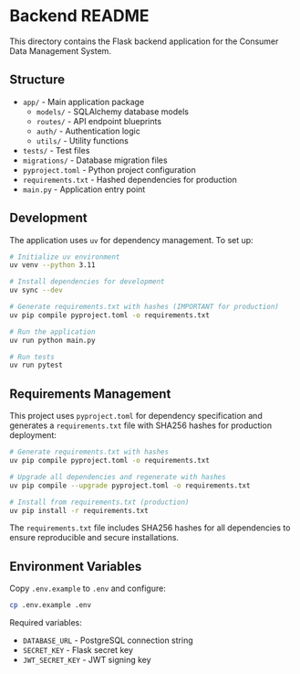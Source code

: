 # Backend README

This directory contains the Flask backend application for the Consumer Data Management System.

## Structure

- `app/` - Main application package
  - `models/` - SQLAlchemy database models
  - `routes/` - API endpoint blueprints
  - `auth/` - Authentication logic
  - `utils/` - Utility functions
- `tests/` - Test files
- `migrations/` - Database migration files
- `pyproject.toml` - Python project configuration
- `requirements.txt` - Hashed dependencies for production
- `main.py` - Application entry point

## Development

The application uses `uv` for dependency management. To set up:

```bash
# Initialize uv environment
uv venv --python 3.11

# Install dependencies for development
uv sync --dev

# Generate requirements.txt with hashes (IMPORTANT for production)
uv pip compile pyproject.toml -o requirements.txt

# Run the application
uv run python main.py

# Run tests
uv run pytest
```

## Requirements Management

This project uses `pyproject.toml` for dependency specification and generates a `requirements.txt` file with SHA256 hashes for production deployment:

```bash
# Generate requirements.txt with hashes
uv pip compile pyproject.toml -o requirements.txt

# Upgrade all dependencies and regenerate with hashes
uv pip compile --upgrade pyproject.toml -o requirements.txt

# Install from requirements.txt (production)
uv pip install -r requirements.txt
```

The `requirements.txt` file includes SHA256 hashes for all dependencies to ensure reproducible and secure installations.

## Environment Variables

Copy `.env.example` to `.env` and configure:

```bash
cp .env.example .env
```

Required variables:
- `DATABASE_URL` - PostgreSQL connection string
- `SECRET_KEY` - Flask secret key
- `JWT_SECRET_KEY` - JWT signing key